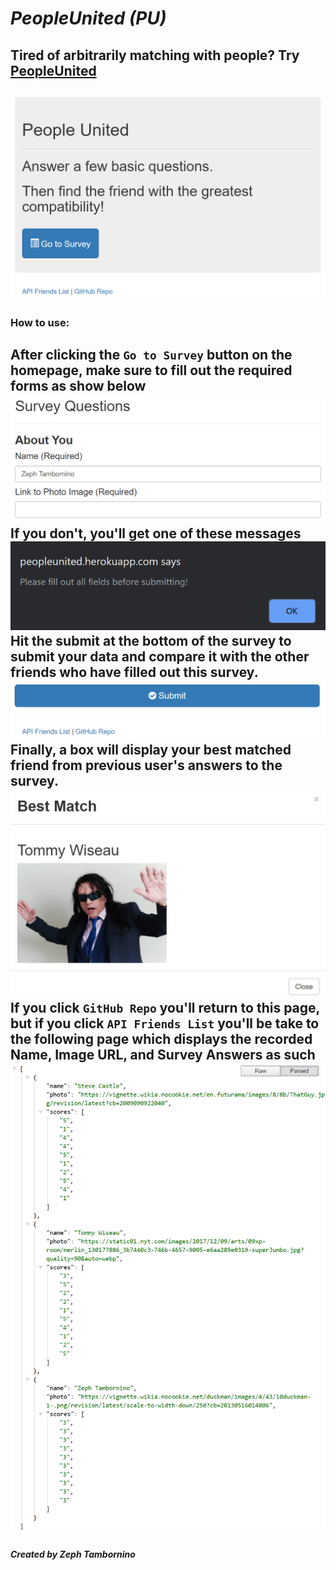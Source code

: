 # *PeopleUnited (PU)* #
Tired of arbitrarily matching with people? Try [PeopleUnited](https://peopleunited.herokuapp.com/) 
-----------------------------------------------------
![Homepage](images/Homepage.PNG)
-----------------------------------------------------
### How to use: ###
After clicking the `Go to Survey` button on the homepage, make sure to fill out the required forms as show below
![RequiredPrompts](images/RequiredPrompts.PNG)
If you don't, you'll get one of these messages
![Alert](images/Alert.PNG)
Hit the submit at the bottom of the survey to submit your data and compare it with the other friends who have filled out this survey.
![Submit](images/Submit.PNG)
Finally, a box will display your best matched friend from previous user's answers to the survey.
![BestFriend](images/BestFriend.PNG)
If you click `GitHub Repo` you'll return to this page, but if you click `API Friends List` you'll be take to the following page which displays the recorded Name, Image URL, and Survey Answers as such
![Friends](images/Friends.PNG)
-----------------------------------------------------
##### Created by Zeph Tambornino #####
